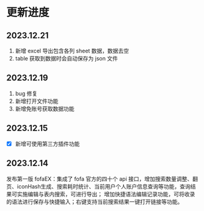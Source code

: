 # 更新进度

## 2023.12.21

1. 新增 excel 导出包含各列 sheet 数据，数据去空
2. table 获取到数据时会自动保存为 json 文件

## 2023.12.19

1. bug 修复
2. 新增打开文件功能
3. 新增免账号获取数据功能

## 2023.12.15

- [x] 新增可使用第三方插件功能

## 2023.12.14

发布第一版 fofaEX：集成了 fofa 官方的四十个 api 接口，增加搜索数量调整、翻页、iconHash生成、搜索耗时统计、当前用户个人账户信息查询等功能，查询结果可实施编辑与表内搜索，可进行导出； 增加快捷语法编辑记录功能，可将收录的语法进行保存与快捷输入；右键支持当前搜索结果一键打开链接等功能。
